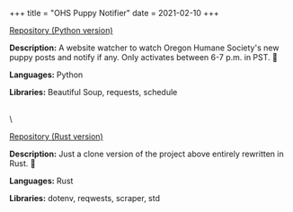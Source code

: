 +++
title = "OHS Puppy Notifier"
date = 2021-02-10
+++

<a href="https://github.com/sjinno/ohs-puppy-notifier" target="\_blank" class="repo"><i class="fab fa-github"></i> Repository (Python version)</a>

**Description:** A website watcher to watch Oregon Humane Society's new puppy posts and notify if any. Only activates between 6-7 p.m. in PST. 🐶

**Languages:** Python

**Libraries:** Beautiful Soup, requests, schedule

\
\

<a href="https://github.com/sjinno/puppy-notifier" target="\_blank" class="repo"><i class="fab fa-github"></i> Repository (Rust version)</a>

**Description:** Just a clone version of the project above entirely rewritten in Rust. 🐶

**Languages:** Rust

**Libraries:** dotenv, reqwests, scraper, std
